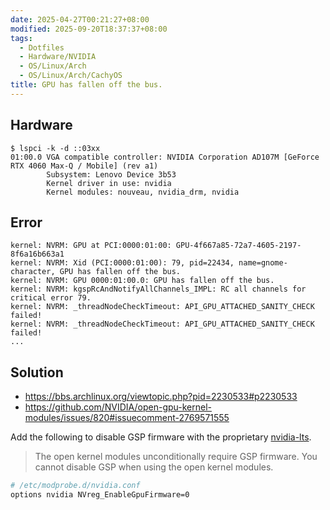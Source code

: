 ```yaml
---
date: 2025-04-27T00:21:27+08:00
modified: 2025-09-20T18:37:37+08:00
tags:
  - Dotfiles
  - Hardware/NVIDIA
  - OS/Linux/Arch
  - OS/Linux/Arch/CachyOS
title: GPU has fallen off the bus.
---
```


## Hardware

```console
$ lspci -k -d ::03xx
01:00.0 VGA compatible controller: NVIDIA Corporation AD107M [GeForce RTX 4060 Max-Q / Mobile] (rev a1)
        Subsystem: Lenovo Device 3b53
        Kernel driver in use: nvidia
        Kernel modules: nouveau, nvidia_drm, nvidia
```

## Error

```log
kernel: NVRM: GPU at PCI:0000:01:00: GPU-4f667a85-72a7-4605-2197-8f6a16b663a1
kernel: NVRM: Xid (PCI:0000:01:00): 79, pid=22434, name=gnome-character, GPU has fallen off the bus.
kernel: NVRM: GPU 0000:01:00.0: GPU has fallen off the bus.
kernel: NVRM: kgspRcAndNotifyAllChannels_IMPL: RC all channels for critical error 79.
kernel: NVRM: _threadNodeCheckTimeout: API_GPU_ATTACHED_SANITY_CHECK failed!
kernel: NVRM: _threadNodeCheckTimeout: API_GPU_ATTACHED_SANITY_CHECK failed!
...
```

## Solution

- <https://bbs.archlinux.org/viewtopic.php?pid=2230533#p2230533>
- <https://github.com/NVIDIA/open-gpu-kernel-modules/issues/820#issuecomment-2769571555>

Add the following to disable GSP firmware with the proprietary [nvidia-lts](https://archlinux.org/packages/extra/x86_64/nvidia-lts/).

> The open kernel modules unconditionally require GSP firmware. You cannot disable GSP when using the open kernel modules.

```sh
# /etc/modprobe.d/nvidia.conf
options nvidia NVreg_EnableGpuFirmware=0
```
